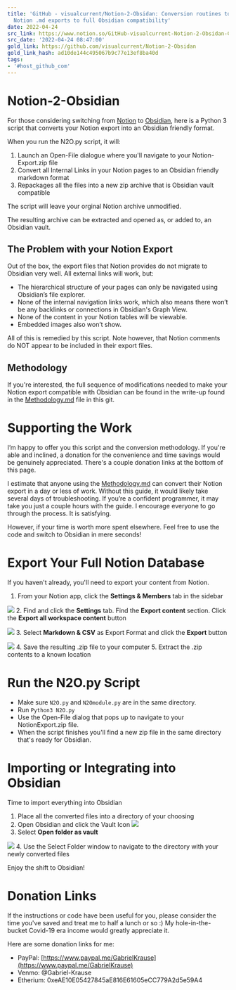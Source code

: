 ```yaml
---
title: 'GitHub - visualcurrent/Notion-2-Obsidan: Conversion routines to convert all
  Notion .md exports to full Obsidian compatibility'
date: 2022-04-24
src_link: https://www.notion.so/GitHub-visualcurrent-Notion-2-Obsidan-Conversion-routines-to-convert-all-Notion-md-exports-to-fu-f9d5edb2f5d14ed0bef231092f43216f
src_date: '2022-04-24 08:47:00'
gold_link: https://github.com/visualcurrent/Notion-2-Obsidan
gold_link_hash: ad10de144c495067b9c77e13ef8ba40d
tags:
- '#host_github_com'
---
```


Notion-2-Obsidian
=================


For those considering switching from [Notion](https://www.notion.so/) to [Obsidian](https://obsidian.md/), here is a Python 3 script that converts your Notion export into an Obsidian friendly format.


When you run the N2O.py script, it will:


1. Launch an Open-File dialogue where you'll navigate to your Notion-Export.zip file
2. Convert all Internal Links in your Notion pages to an Obsidian friendly markdown format
3. Repackages all the files into a new zip archive that is Obsidian vault compatible


The script will leave your orginal Notion archive unmodified.


The resulting archive can be extracted and opened as, or added to, an Obsidian vault.


The Problem with your Notion Export
-----------------------------------


Out of the box, the export files that Notion provides do not migrate to Obsidian very well. All external links will work, but:


* The hierarchical structure of your pages can only be navigated using Obsidian’s file explorer.
* None of the internal navigation links work, which also means there won’t be any backlinks or connections in Obsidian's Graph View.
* None of the content in your Notion tables will be viewable.
* Embedded images also won’t show.


All of this is remedied by this script. Note however, that Notion comments do NOT appear to be included in their export files.


Methodology
-----------


If you're interested, the full sequence of modifications needed to make your Notion export compatible with Obsidian can be found in the write-up found in the [Methodology.md](/visualcurrent/Notion-2-Obsidan/blob/master/METHODOLOGY.md) file in this git.


Supporting the Work
===================


I’m happy to offer you this script and the conversion methodology. If you're able and inclined, a donation for the convenience and time savings would be genuinely appreciated. There's a couple donation links at the bottom of this page.


I estimate that anyone using the [Methodology.md](/visualcurrent/Notion-2-Obsidan/blob/master/METHODOLOGY.md) can convert their Notion export in a day or less of work. Without this guide, it would likely take several days of troubleshooting. If you’re a confident programmer, it may take you just a couple hours with the guide. I encourage everyone to go through the process. It is satisfying.


However, if your time is worth more spent elsewhere. Feel free to use the code and switch to Obsidian in mere seconds!


Export Your Full Notion Database
================================


If you haven't already, you'll need to export your content from Notion.


1. From your Notion app, click the **Settings & Members** tab in the sidebar  

[![](/visualcurrent/Notion-2-Obsidan/raw/master/media/export1.png)](/visualcurrent/Notion-2-Obsidan/blob/master/media/export1.png)
2. Find and click the **Settings** tab. Find the **Export content** section. Click the **Export all workspace content** button  

[![](/visualcurrent/Notion-2-Obsidan/raw/master/media/export2.png)](/visualcurrent/Notion-2-Obsidan/blob/master/media/export2.png)
3. Select **Markdown & CSV** as Export Format and click the **Export** button  

[![](/visualcurrent/Notion-2-Obsidan/raw/master/media/export3.png)](/visualcurrent/Notion-2-Obsidan/blob/master/media/export3.png)
4. Save the resulting .zip file to your computer
5. Extract the .zip contents to a known location


Run the N2O.py Script
=====================


* Make sure `N2O.py` and `N2Omodule.py` are in the same directory.
* Run `Python3 N2O.py`
* Use the Open-File dialog that pops up to navigate to your NotionExport.zip file.
* When the script finishes you'll find a new zip file in the same directory that's ready for Obsidian.


Importing or Integrating into Obsidian
======================================


Time to import everything into Obsidian


1. Place all the converted files into a directory of your choosing
2. Open Obsidian and click the Vault Icon [![](/visualcurrent/Notion-2-Obsidan/raw/master/media/vaulticon.png)](/visualcurrent/Notion-2-Obsidan/blob/master/media/vaulticon.png)
3. Select **Open folder as vault**  

[![](/visualcurrent/Notion-2-Obsidan/raw/master/media/vault.png)](/visualcurrent/Notion-2-Obsidan/blob/master/media/vault.png)
4. Use the Select Folder window to navigate to the directory with your newly converted files


Enjoy the shift to Obsidian!


Donation Links
==============


If the instructions or code have been useful for you, please consider the time you've saved and treat me to half a lunch or so :) My hole-in-the-bucket Covid-19 era income would greatly appreciate it.


Here are some donation links for me:


* PayPal: [https://www.paypal.me/GabrielKrause](https://www.paypal.me/GabrielKrause)
* Venmo: @Gabriel-Krause
* Etherium: 0xeAE10E05427845aE816E61605eCC779A2d5e59A4